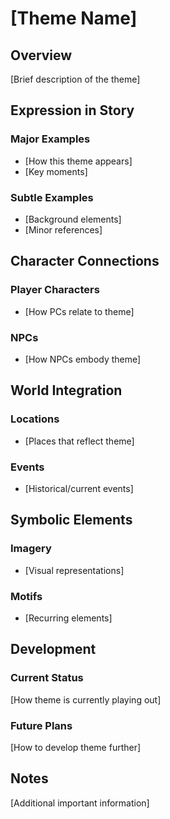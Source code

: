 # [Theme Name]

## Overview

[Brief description of the theme]

## Expression in Story

### Major Examples

- [How this theme appears]
- [Key moments]

### Subtle Examples

- [Background elements]
- [Minor references]

## Character Connections

### Player Characters

- [How PCs relate to theme]

### NPCs

- [How NPCs embody theme]

## World Integration

### Locations

- [Places that reflect theme]

### Events

- [Historical/current events]

## Symbolic Elements

### Imagery

- [Visual representations]

### Motifs

- [Recurring elements]

## Development

### Current Status

[How theme is currently playing out]

### Future Plans

[How to develop theme further]

## Notes

[Additional important information]
